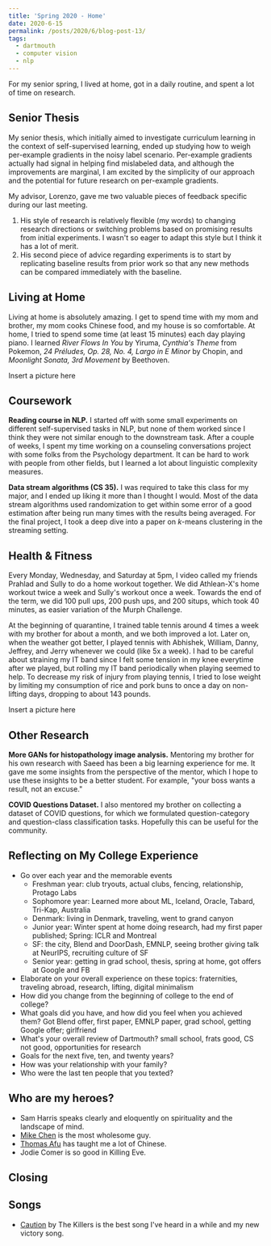 ```yaml
---
title: 'Spring 2020 - Home'
date: 2020-6-15
permalink: /posts/2020/6/blog-post-13/
tags:
  - dartmouth
  - computer vision
  - nlp
---
```


For my senior spring, I lived at home, got in a daily routine, and spent a lot of time on research.

Senior Thesis
------
My senior thesis, which initially aimed to investigate curriculum learning in the context of self-supervised learning, ended up studying how to weigh per-example gradients in the noisy label scenario.
Per-example gradients actually had signal in helping find mislabeled data, and although the improvements are marginal, I am excited by the simplicity of our approach and the potential for future research on per-example gradients.

My advisor, Lorenzo, gave me two valuable pieces of feedback specific during our last meeting. 
1. His style of research is relatively flexible (my words) to changing research directions or switching problems based on promising results from initial experiments. I wasn't so eager to adapt this style but I think it has a lot of merit.
2. His second piece of advice regarding experiments is to start by replicating baseline results from prior work so that any new methods can be compared immediately with the baseline.

Living at Home
------
Living at home is absolutely amazing. 
I get to spend time with my mom and brother, my mom cooks Chinese food, and my house is so comfortable.
At home, I tried to spend some time (at least 15 minutes) each day playing piano. I learned *River Flows In You* by Yiruma, *Cynthia's Theme* from Pokemon, *24 Préludes, Op. 28, No. 4, Largo in E Minor* by Chopin, and *Moonlight Sonata, 3rd Movement* by Beethoven. 

Insert a picture here

Coursework
------
**Reading course in NLP.**
I started off with some small experiments on different self-supervised tasks in NLP, but none of them worked since I think they were not similar enough to the downstream task. 
After a couple of weeks, I spent my time working on a counseling conversations project with some folks from the Psychology department. It can be hard to work with people from other fields, but I learned a lot about linguistic complexity measures. 

**Data stream algorithms (CS 35).**
I was required to take this class for my major, and I ended up liking it more than I thought I would.
Most of the data stream algorithms used randomization to get within some error of a good estimation after being run many times with the results being averaged. 
For the final project, I took a deep dive into a paper on *k*-means clustering in the streaming setting. 

Health & Fitness
------
Every Monday, Wednesday, and Saturday at 5pm, I video called my friends Prahlad and Sully to do a home workout together.
We did Athlean-X's home workout twice a week and Sully's workout once a week. 
Towards the end of the term, we did 100 pull ups, 200 push ups, and 200 situps, which took 40 minutes, as easier variation of the Murph Challenge.

At the beginning of quarantine, I trained table tennis around 4 times a week with my brother for about a month, and we both improved a lot.
Later on, when the weather got better, I played tennis with Abhishek, William, Danny, Jeffrey, and Jerry whenever we could (like 5x a week). I had to be careful about straining my IT band since I felt some tension in my knee everytime after we played, but rolling my IT band periodically when playing seemed to help.
To decrease my risk of injury from playing tennis, I tried to lose weight by limiting my consumption of rice and pork buns to once a day on non-lifting days, dropping to about 143 pounds.  

Insert a picture here

Other Research
------
**More GANs for histopathology image analysis.** Mentoring my brother for his own research with Saeed has been a big learning experience for me. 
It gave me some insights from the perspective of the mentor, which I hope to use these insights to be a better student. 
For example, "your boss wants a result, not an excuse."

**COVID Questions Dataset.** I also mentored my brother on collecting a dataset of COVID questions, for which we formulated question-category and question-class classification tasks. Hopefully this can be useful for the community.

Reflecting on My College Experience
------
- Go over each year and the memorable events
	- Freshman year: club tryouts, actual clubs, fencing, relationship, Protago Labs
	- Sophomore year: Learned more about ML, Iceland, Oracle, Tabard, Tri-Kap, Australia
	- Denmark: living in Denmark, traveling, went to grand canyon
	- Junior year: Winter spent at home doing research, had my first paper published; Spring: ICLR and Montreal
	- SF: the city, Blend and DoorDash, EMNLP, seeing brother giving talk at NeurIPS, recruiting culture of SF
	- Senior year: getting in grad school, thesis, spring at home, got offers at Google and FB
- Elaborate on your overall experience on these topics: fraternities, traveling abroad, research, lifting, digital minimalism
- How did you change from the beginning of college to the end of college?
- What goals did you have, and how did you feel when you achieved them? Got Blend offer, first paper, EMNLP paper, grad school, getting Google offer; girlfriend
- What's your overall review of Dartmouth? small school, frats good, CS not good, opportunities for research
- Goals for the next five, ten, and twenty years?
- How was your relationship with your family?
- Who were the last ten people that you texted?

Who are my heroes?
------
* Sam Harris speaks clearly and eloquently on spirituality and the landscape of mind.
* [Mike Chen](https://www.youtube.com/user/MikeyChenX) is the most wholesome guy.
* [Thomas Afu](https://www.youtube.com/channel/UC689uDf0ryZniKpuSK9ESTw) has taught me a lot of Chinese.
* Jodie Comer is so good in Killing Eve.

Closing
------


Songs
------
* [Caution](https://www.youtube.com/watch?v=uU6PLP0PX2g) by The Killers is the best song I've heard in a while and my new victory song.



